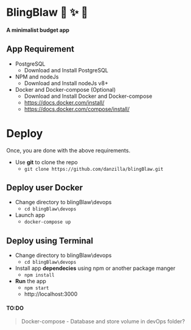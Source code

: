 # BlingBlaw  :green_heart: :sparkles: :tada:
#### A minimalist budget app

## App Requirement
- PostgreSQL
	- Download and Install PostgreSQL
- NPM and nodeJs
	- Download and Install nodeJs v8+
- Docker and Docker-compose (Optional)
	- Download and Install Docker and Docker-compose
	- https://docs.docker.com/install/
	- https://docs.docker.com/compose/install/

# Deploy 
Once, you are done with the above requirements.
- Use **git** to clone the repo
	* `git clone https://github.com/danzilla/blingBlaw.git`

## Deploy user Docker
- Change directory to blingBlaw\devops
	* `cd blingBlaw\devops`
- Launch app
	* `docker-compose up`

## Deploy using Terminal
- Change directory to blingBlaw\devops
	* `cd blingBlaw\devops`
- Install app **dependecies** using npm or another package manger
	* `npm install`
- **Run** the app
	* `npm start`
	* http://localhost:3000



#### TO:DO
> Docker-compose - Database and store volume in devOps folder? 
